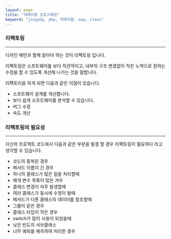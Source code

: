 ```yaml
---
layout: page
title: "객체지향 프로그래밍"
keyword: "jinyphp, php, 객체지향, oop, class"
---
```


### 리팩토링
---

디자인 패턴과 함께 알아야 하는 것이 리팩토링 입니다.

리팩토링은 소프트웨어를 보다 직관적이고, 내부의 구조 변경없이 작은 노력으로 원하는 수정을 할 수 있도록 개선해 나가는 것을 말합니다.

리팩토리을 하게 되면 다음과 같은 이점이 있습니다.
* 소프트웨어 설계를 개선합니다.
* 보다 쉽게 소프트웨어를 분석할 수 있습니다.
* 버그 수정
* 속도 개선

### 리팩토링의 필요성
---
자신의 프로젝트 코드에서 다음과 같은 부분을 발결 할 경우 리팩토링이 필요하다 라고 생각할 수 있습니다.

* 코드의 중복된 경우
* 메서드 이름이 긴 경우
* 하나의 클래스가 많은 일을 처리할때
* 매개 변수 목록이 많은 겨우
* 클래스 변경이 자주 발생할때
* 여러 클래스가 동시에 수정이 될때
* 메서드가 다른 클래스의 데이터를 참조할때
* 그룹이 같은 경우
* 클래스 타입이 작은 경우
* switch가 많이 사용이 되었을때
* 낮은 빈도의 서브클래스
* 너무 예외를 예측하여 처리한 경우


